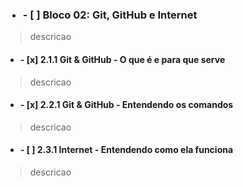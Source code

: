 ### <ul><li>- [ ] Bloco 02: Git, GitHub e Internet</li></ul>

>descricao

#### <ul><li>- [x] 2.1.1 Git & GitHub - O que é e para que serve</li></ul>

>descricao

#### <ul><li>- [x] 2.2.1 Git & GitHub - Entendendo os comandos</li></ul>

>descricao

#### <ul><li>- [ ] 2.3.1 Internet - Entendendo como ela funciona</li></ul>

>descricao
